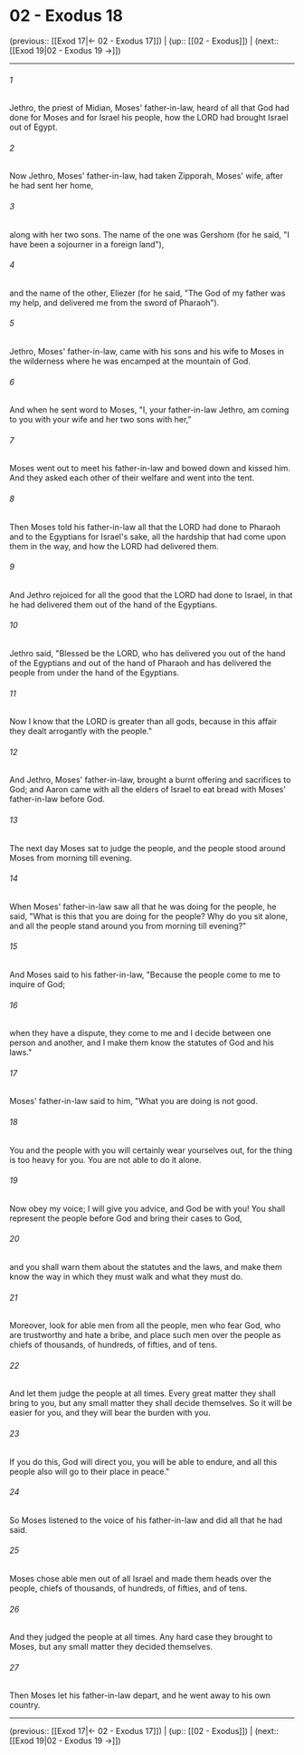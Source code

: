 # 02 - Exodus 18

(previous:: [[Exod 17|← 02 - Exodus 17]]) | (up:: [[02 - Exodus]]) | (next:: [[Exod 19|02 - Exodus 19 →]])

***


###### 1 
Jethro, the priest of Midian, Moses' father-in-law, heard of all that God had done for Moses and for Israel his people, how the LORD had brought Israel out of Egypt. 

###### 2 
Now Jethro, Moses' father-in-law, had taken Zipporah, Moses' wife, after he had sent her home, 

###### 3 
along with her two sons. The name of the one was Gershom (for he said, "I have been a sojourner in a foreign land"), 

###### 4 
and the name of the other, Eliezer (for he said, "The God of my father was my help, and delivered me from the sword of Pharaoh"). 

###### 5 
Jethro, Moses' father-in-law, came with his sons and his wife to Moses in the wilderness where he was encamped at the mountain of God. 

###### 6 
And when he sent word to Moses, "I, your father-in-law Jethro, am coming to you with your wife and her two sons with her," 

###### 7 
Moses went out to meet his father-in-law and bowed down and kissed him. And they asked each other of their welfare and went into the tent. 

###### 8 
Then Moses told his father-in-law all that the LORD had done to Pharaoh and to the Egyptians for Israel's sake, all the hardship that had come upon them in the way, and how the LORD had delivered them. 

###### 9 
And Jethro rejoiced for all the good that the LORD had done to Israel, in that he had delivered them out of the hand of the Egyptians. 

###### 10 
Jethro said, "Blessed be the LORD, who has delivered you out of the hand of the Egyptians and out of the hand of Pharaoh and has delivered the people from under the hand of the Egyptians. 

###### 11 
Now I know that the LORD is greater than all gods, because in this affair they dealt arrogantly with the people." 

###### 12 
And Jethro, Moses' father-in-law, brought a burnt offering and sacrifices to God; and Aaron came with all the elders of Israel to eat bread with Moses' father-in-law before God. 

###### 13 
The next day Moses sat to judge the people, and the people stood around Moses from morning till evening. 

###### 14 
When Moses' father-in-law saw all that he was doing for the people, he said, "What is this that you are doing for the people? Why do you sit alone, and all the people stand around you from morning till evening?" 

###### 15 
And Moses said to his father-in-law, "Because the people come to me to inquire of God; 

###### 16 
when they have a dispute, they come to me and I decide between one person and another, and I make them know the statutes of God and his laws." 

###### 17 
Moses' father-in-law said to him, "What you are doing is not good. 

###### 18 
You and the people with you will certainly wear yourselves out, for the thing is too heavy for you. You are not able to do it alone. 

###### 19 
Now obey my voice; I will give you advice, and God be with you! You shall represent the people before God and bring their cases to God, 

###### 20 
and you shall warn them about the statutes and the laws, and make them know the way in which they must walk and what they must do. 

###### 21 
Moreover, look for able men from all the people, men who fear God, who are trustworthy and hate a bribe, and place such men over the people as chiefs of thousands, of hundreds, of fifties, and of tens. 

###### 22 
And let them judge the people at all times. Every great matter they shall bring to you, but any small matter they shall decide themselves. So it will be easier for you, and they will bear the burden with you. 

###### 23 
If you do this, God will direct you, you will be able to endure, and all this people also will go to their place in peace." 

###### 24 
So Moses listened to the voice of his father-in-law and did all that he had said. 

###### 25 
Moses chose able men out of all Israel and made them heads over the people, chiefs of thousands, of hundreds, of fifties, and of tens. 

###### 26 
And they judged the people at all times. Any hard case they brought to Moses, but any small matter they decided themselves. 

###### 27 
Then Moses let his father-in-law depart, and he went away to his own country.

***

(previous:: [[Exod 17|← 02 - Exodus 17]]) | (up:: [[02 - Exodus]]) | (next:: [[Exod 19|02 - Exodus 19 →]])
